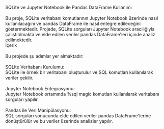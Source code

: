 <p align="left">SQLite ve Jupyter Notebook ile Pandas DataFrame Kullanımı<br><br>Bu proje, SQLite veritabanı komutlarının Jupyter Notebook üzerinde nasıl kullanılacağını ve pandas DataFrame ile nasıl entegre edileceğini göstermektedir. Projede, SQLite sorguları Jupyter Notebook aracılığıyla çalıştırılmakta ve elde edilen veriler pandas DataFrame'leri içinde analiz edilmektedir.<br>İçerik<br><br>Bu projede şu adımlar yer almaktadır:<br><br>    SQLite Veritabanı Kurulumu:<br>        SQLite ile örnek bir veritabanı oluşturulur ve SQL komutları kullanılarak veriler çekilir.<br><br>    Jupyter Notebook Entegrasyonu:<br>        Jupyter Notebook ortamında %sql magic komutları kullanılarak veritabanı sorguları yapılır.<br><br>    Pandas ile Veri Manipülasyonu:<br>        SQL sorguları sonucunda elde edilen veriler pandas DataFrame'lerine dönüştürülür ve bu veriler üzerinde analizler yapılır.</p>

###
